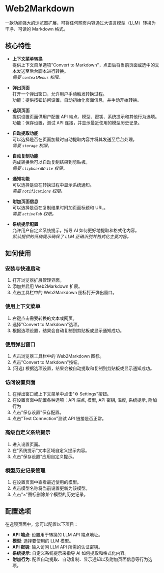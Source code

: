 # Web2Markdown

一款功能强大的浏览器扩展，可将任何网页内容通过大语言模型（LLM）转换为干净、可读的 Markdown 格式。

## 核心特性

- **上下文菜单转换**  
  提供上下文菜单选项"Convert to Markdown"，点击后将当前页面或选中的文本发送至后台脚本进行转换。  
  _需要 `contextMenus` 权限。_

- **弹出页面**  
  打开一个弹出窗口，允许用户手动触发转换过程。  
  功能：提供按钮访问设置，自动初始化页面信息，并手动开始转换。

- **选项页面**  
  提供设置页面供用户配置 API 端点、模型、密钥、系统提示和其他行为选项。  
  功能：保存设置，测试 API 连接，并显示最近使用的模型历史记录。

- **自动提取功能**  
  可以选择是否在页面加载时自动提取内容并将其发送至后台处理。  
  _需要 `storage` 权限。_

- **自动复制功能**  
  完成转换后可以自动复制结果到剪贴板。  
  _需要 `clipboardWrite` 权限。_

- **通知功能**  
  可以选择是否在转换过程中显示系统通知。  
  _需要 `notifications` 权限。_

- **附加页面信息**  
  可以选择是否在复制结果时附加页面标题和 URL。  
  _需要 `activeTab` 权限。_

- **系统提示配置**  
  允许用户自定义系统提示，指导 AI 如何更好地提取和格式化内容。  
  _默认提供的系统提示确保了 LLM 正确识别并格式化主要内容。_

## 如何使用

### 安装与快速启动
1. 打开浏览器扩展管理界面。
2. 添加并启用 Web2Markdown 扩展。
3. 点击工具栏中的 Web2Markdown 图标打开弹出窗口。

### 使用上下文菜单
1. 右键点击需要转换的文本或网页。
2. 选择"Convert to Markdown"选项。
3. 根据选项设置，结果会自动复制到剪贴板或显示通知成功。

### 使用弹出窗口
1. 点击浏览器工具栏中的 Web2Markdown 图标。
2. 点击"Convert to Markdown"按钮。
3. (可选) 根据选项设置，结果会被自动提取和复制到剪贴板或显示通知成功。

### 访问设置页面
1. 在弹出窗口或上下文菜单中点击"⚙️ Settings"按钮。
2. 在设置页面中配置各种选项：API 端点, 模型, API 密钥, 温度, 系统提示, 附加行为
3. 点击"保存设置"保存配置。
4. 点击"Test Connection"测试 API 链接是否正常。

### 高级自定义系统提示
1. 进入设置页面。
2. 在"系统提示"文本区域自定义提示内容。
3. 点击"保存设置"应用自定义提示。

### 模型历史记录管理
1. 在设置页面中查看最近使用的模型。
2. 点击模型名称将当前设置更新为该模型。
3. 点击"×"图标删除某个模型的历史记录。

## 配置选项

在选项页面中，您可以配置以下项目：

- **API 端点**: 设置用于转换的 LLM API 端点地址。
- **模型**: 选择要使用的 LLM 模型。
- **API 密钥**: 输入访问 LLM API 所需的认证密钥。
- **系统提示**: 自定义系统提示来指导 AI 如何提取和格式化内容。
- **附加行为**: 配置自动提取、自动复制、显示通知以及附加页面信息等行为选项。
